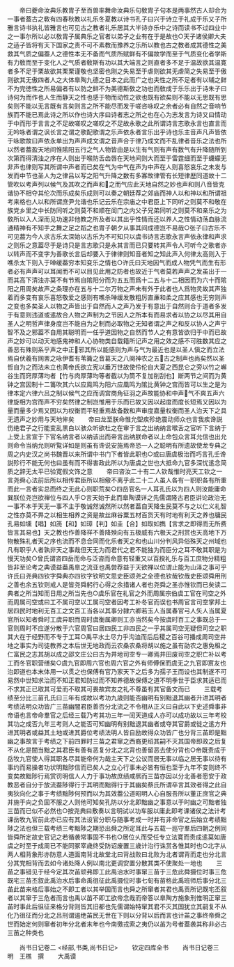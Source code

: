 <!-- { "loadSidebar": true } -->
　　帝曰夔命汝典乐教胄子至百兽率舞命汝典乐句敎胄子句本是两事然古人却合为一事者葢古之敎有四春秋教以礼乐冬夏教以诗书孔子曰兴于诗立于礼成于乐又子所雅言诗书执礼皆雅言也可见古之教者礼乐居其大半诗亦乐中之诗而读书不过四业中之一事尔所以必以敎胄子属典乐之官者以弟子之业有在于是故也○天子诸侯卿大夫之适子皆将有天下国家之责不可不素教而豫养之乐所以教也古之教者成其德性之美救其气质之偏葢人之德性本无不备而气质所赋鲜有不偏故学而至于气质变化者学斯有力敎而至于变化人之气质者敎斯有功以其大端言之则直者多不足于温故欲其温寛者多不足于栗故欲其栗栗谨敬也坚密也刚之失易至于虐则欲其无虐简之失易至于傲则欲其无傲四者人之大体臯陶九德之目本之此而广之也夫性之所不足者有以辅之鲜不为完徳性之所易偏者有以防之鲜不为美德斯敎之功也而敎成于乐乐出于诗朱子曰诗何为而作也人生而静天之性也感于物而动性之欲也既有欲矣则不能以无思既有思矣则不能以无言既有言矣则言之所不能尽而发于嗟咨咏叹之余者必有自然之音响节族而不能已焉此诗之所以作也诗大序曰诗者志之所之也在心为志发言为诗又曰情动于中而形于言言之不足故嗟叹之嗟叹之不足故永歌之此所谓诗言志歌永言也直言而无吟咏者谓之讽长言之谓之歌配歌谓之乐声依永者言乐出乎诗也乐主音声凡声皆依于咏歌故曰声依永单出为声声成文谓之音声合于律乃成文而不乱律者音乐之法也所以然者葢盈天地间惟隂阳五行之气人物皆由是以生有气则有声有数气有升降随所到次第而得清浊之序在人则出于喉防舌齿唇在天地间则大而至于雷霆细而至于蠛蠓无非声也律则写其所谓中声者而已矣在气为中气在声为中声在人则喜怒哀乐之未发与发而中节也圣人为之律吕以写之阳气升降之数有多寡故律管有长短律歴同道故十二管吹以考声列以候气及其吹之而声和之而气应此天地自然之妙也声和则八音皆克谐协不相夺其伦次而乐成矣乐成则可以奏之朝廷荐之郊庙而神人以和神以和所谓祖考来格也人以和所谓庶尹允谐也乐记云乐在宗庙之中君臣上下同听之则莫不和敬在族党乡里之中长防同听之则莫不和顺在闺门之内父子兄弟同听之则莫不和亲乐之为敎所以入人深而见功速非他教之所及者以其出乎性情而还以养人之性情动荡血脉流通精神有不知手之舞之足之蹈之也胄子朝夕从事其间成德岂不易哉○张子曰古乐不可见葢为今人求古乐太深始以古乐为不可知只以虞书诗言志歌永言声依永律和声求之则乐之意葢尽于是诗只是言志歌只是永其言而已只要转其声令人可听今之歌者亦以转声而不变字为善歌长言后却要入于律律则知音者知之知此声入何律太高则入于噍杀太下则入于啴缓葢穷本知变乐之情也○许氏曰天地因气而成人物凭气而生有形者必有声声可以耳闻而不可以目见此用之防者也故近于气者莫若声声之发虽出于一而其高下清浊亦莫不有节焉自隂阳分而为五五而爲十二五与十二相因而为六十而隂阳之用周矣故声之条理亦在五与十二尔万物之声未有外于此者也人爲物灵故其声独着而多变有哀乐喜怒敬爱之感则有噍杀啴缓发散粗厉直亷和柔之应其感也无穷则声之变也多矣圣人以物之声皆出于自然而人之声乃发于有意出于自然则合于道者多发于有意则违道或逺故合人物之声制为之节因人之所本有而易求者以协之以尽其用自圣人之明哲声律身度岂不能自为之制而必取物之无知者谓之声之和反以协人之声宁智不及之邪葢不自用其聪明而一任乎道因物之自然而节人之有意皆欲归于中而已故声之妙可以动天地感鬼神和人心协物类自载籍所记声之用之效之感不可胜数其应之善恶有殊则系乎声之中正邪其所以能感则为声与气为最近也是以圣人愼之而立法焉自伏羲有网罟之咏伊耆有苇籥之音葛天之八阕神农之五古之制声也尚矣然以圣哲自为之而法未立也黄帝氏欲立宪以垂万世故使伶伦自大夏之西昆仑之旁以竹之嶰谷生而窍厚薄均者【竹与肉厚薄均等者截以为筒不复加削刮也】断两节之间而为黄钟之宫因制十二筩吹其六以应鳯鸣为阳六应凰鸣为隂比黄钟之宫而皆可以生之是为律本定六律六吕之制以候气之应而调宫商角征羽之声故能协和中声气不爽五声六律旋相为宫而声不穷矣然律之制岂惟用于乐而已故又因以起度而度长短焉又因以为量而量多少焉又因以为权衡而平轻重焉故备数和声审度嘉量权衡而圣人治天下之具无遗声之妙用与天地侔矣
　　帝曰龙至朕命惟允堲疾殄绝震动师众也言我疾谗説伤绝君子之行能变乱黒白以骇众听欲杜之在审于言之出纳纳言喉舌之官听下言纳于上受上言宣于下官名纳言者以纳该出而帝言出纳朕命者以上命包众言耳允信也出允则命令当纳允则听覧详如是则虽有谗说安施焉帝恐一人之聪明有所遗故使龙专典之周之内史汉之尚书魏晋以来所谓中书门下者皆此职也○或曰唐虞极治而巧言孔壬谗説殄行不能无何也曰虽有而不得害政此所以为唐虞之世也大抵命九官多深忧逺念简质之辞无太平已验寛假文饰之意
　　帝曰咨汝二十有二人钦哉惟时亮天工钦之一言尧舜心法前后所以相传君臣所以相儆不离乎此二十二人虽人各有一职职各有所重而此一言者实总而终之无此心则职荒矣○四岳官名一人耳孔氏以为四人则汝能庸命巽朕位尧岂欲禅位与四人乎○言天始于此而臯陶谟详之先儒谓隆古君臣讲论政治无一事不本于天无一事不主于敬诚然诚然所以然者葢自天降生民莫不与之以仁义礼智之性亦莫不畀之以相生相养之资是故丝麻谷粟五材百货天有时地有利天之养也牗民孔易如壎【唱】如箎【和】如璋【判】如圭【合】如取如擕【言求之即得而无所费皆言其易也】天之教也作善降祥不善降殃向有五极威有六极天之刑赏也天高地下万物散殊礼者天之序也流而不息合同而化乐者天之和也山川分判风异俗殊天之州域也凡有职乎人者孰非天之事哉但天无为而君代之君不能独为而臣分之耳不敬其职是为慢天功矣○曾氏谓咨四岳而命与泛咨而命意有轻重又以百揆礼乐与百工庶物分精粗皆非至论考之典谟益葢禹臯之流亚也禹尝荐益于天欲禅以位谓止能为山泽之事可乎许氏曰尧典四钦字舜典亦四钦字钦明文思史臣颂尧之全德也钦哉钦哉史臣颂舜用刑之善也余五钦则戒人是皆尧舜躬行心得之余措诸人者也尧舜之圣亦惟钦而已矣读二典者之所当知而日用之所当先也○虞乐官在礼官之外而周属宗伯虞工官在司空之外而周属司空或曰工不属司空以工属司空者因考工补冬官而误也书周官言司空掌邦土居四民时地利无百工之文百工当各以其事分隷六卿若玉人当属春官弓人矢人当属夏官所以知者舜时工虞异职而周时虞衡属卿则工亦当然矣今按虞时百工之事既总于一官则周时不应遂分散于六官周官曰居四民工非四民之一乎其属司空无疑但司空之职其大在于经野而不专于工耳○禹平水土尽力乎沟洫而后后稷之百谷可播成周司空井地之事实为司徒教养之本后世无地政而云农桑农桑将胡以施之虽有劭农之惠免租之仁富民之志其胡以成之邵文庄公曰古为井地司空专一卿焉井田废司空之职亡补以考工而冬官职营缮矣○虞九官即周六官也周六官之外有师傅保而虞无之九官即賔友也治即道也本末体用一以贯之也保傅有官乃家天下之后多为孺子王而设也其制遂不可易然中世知求治而不知正君知防过而不知养德故保傅之道不明季世于臣求其适已而不求其正已取其可爱而不取其可畏故宾友之礼不尊虽有其官备文而已
　　三载考绩至分比三苗孔氏曰三年有成故以考功九歳则能否幽明有别黜退其幽者升进其明者考绩法明众功皆广三苗幽闇君臣善否分北流之不令相从正义曰自此以下史述舜事非帝语也言帝命羣官之后经三载乃考其功三年一闰天道成人亦可以成功故以三年考校其功之成否九年三考则人之能否可知幽明有别黜退其幽者或夺其官爵或徙之逺方升进其明者或益其土地或进其爵位考绩法明人皆自励故得众功皆广也分背三苖即是黜幽之事故言于考绩之下前四罪时三苗之君窜之西裔更绍其嗣不灭其国帝即政之后复不从化是闇当黜之其君臣有善有恶复分北之北背也善留恶去使分背也○帝既责成于岳牧九官使人得其职各尽其能帝何为哉主天下之公议而居无事以临之居无事以待有事约而易操者功状明黜陟信而已矣人之立心行事未必皆有恒也至于九年不变则终不变矣故黜陟行焉赏罚明信人人力于事功故庶绩咸熈而三苗亦因以分北善者愿安于政教恶者自分于放流葢陟得行于其明而黜得行于其幽矣蔡氏所谓卒言其效者得之此自夷狄向化之事于考绩黜陟何预而以为其效葢公道昭明人心自服吾所以董正庶官之典并施于向之负固不服之人则他可知矣孔防以分北即黜幽之事意以于时幽之可黜者独三苗而已似不必然也○按尧典曰敷奏以言明试以功车服以庸此即考课诸侯之法计考课岳牧九官前此亦已应有其法设官分职与随事考成一时并有非命官之后始立考绩黜陟之法也但三载考绩三考黜陟之期恐出舜之所定耳此与五载一廵守羣后四朝之例同皆舜所定故史官记之若循袭常事固不书也○居位乆而受任专立法寛而责成逺莫如唐虞之时至于成周已不能同冢宰歳终受防诏废置三歳计治行诛赏各惟其时也○北字从两人相背象形亦防意人道面南背北故堂北曰背战败曰北败为北者谓背而走也分北言分其党相背而去如今诸处降人例以南北更调安置分散其类不使聚处一地也
　　三苗之事错见于经今定其次苖顽弗即工此禹治水时事窜三苗于三危此舜摄位时事三危既宅三苗丕叙此禹治水后事命禹徂征此禹摄位时事七旬有苗格此禹班师后事分北三苖此苗来格后事始之不即工者以其举国而言也舜之所窜者其君也禹贡所记既宅丕叙者以其窜于三危者而言也禹以苖不即工欲帝念哉而帝答以臯陶方施象刑惟明正窜三苖时事此后徂征来格分背则皆其旧都也先儒谓始特窜其君不灭其国犹立其嗣复不从化乃徂征而分北之吕刑谓遏绝苖民无世在下则以分背以后而言也计苖之事终帝舜之世而始定何则窜者初年分北者末年也今南徼戎索之夷仍以苖为号者葢袭其称非必古三苖之种类也

　　尚书日记卷二
<经部,书类,尚书日记>
　　钦定四库全书
　　尚书日记卷三　　　　　明　王樵　撰
　　大禹谟
